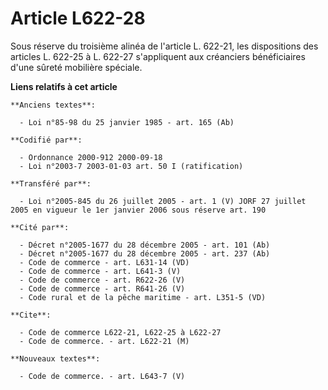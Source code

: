 # Article L622-28

Sous réserve du troisième alinéa de l'article L. 622-21, les dispositions des articles L. 622-25 à L. 622-27 s'appliquent aux
créanciers bénéficiaires d'une sûreté mobilière spéciale.

**Liens relatifs à cet article**

	**Anciens textes**:

	  - Loi n°85-98 du 25 janvier 1985 - art. 165 (Ab)

	**Codifié par**:

	  - Ordonnance 2000-912 2000-09-18
	  - Loi n°2003-7 2003-01-03 art. 50 I (ratification)

	**Transféré par**:

	  - Loi n°2005-845 du 26 juillet 2005 - art. 1 (V) JORF 27 juillet 2005 en vigueur le 1er janvier 2006 sous réserve art. 190

	**Cité par**:

	  - Décret n°2005-1677 du 28 décembre 2005 - art. 101 (Ab)
	  - Décret n°2005-1677 du 28 décembre 2005 - art. 237 (Ab)
	  - Code de commerce - art. L631-14 (VD)
	  - Code de commerce - art. L641-3 (V)
	  - Code de commerce - art. R622-26 (V)
	  - Code de commerce - art. R641-26 (V)
	  - Code rural et de la pêche maritime - art. L351-5 (VD)

	**Cite**:

	  - Code de commerce L622-21, L622-25 à L622-27
	  - Code de commerce. - art. L622-21 (M)

	**Nouveaux textes**:

	  - Code de commerce. - art. L643-7 (V)
